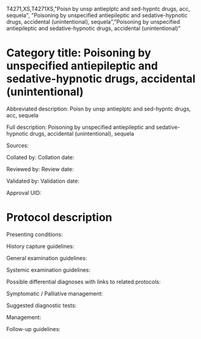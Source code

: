 T4271,XS,T4271XS,"Poisn by unsp antieplptc and sed-hypntc drugs, acc, sequela", "Poisoning by unspecified antiepileptic and sedative-hypnotic drugs, accidental (unintentional), sequela","Poisoning by unspecified antiepileptic and sedative-hypnotic drugs, accidental (unintentional)"
# Category title: Poisoning by unspecified antiepileptic and sedative-hypnotic drugs, accidental (unintentional)

Abbreviated description: Poisn by unsp antieplptc and sed-hypntc drugs, acc, sequela

Full description: Poisoning by unspecified antiepileptic and sedative-hypnotic drugs, accidental (unintentional), sequela

Sources:

Collated by:
Collation date:

Reviewed by:
Review date:

Validated by:
Validation date:

Approval UID:

# Protocol description

Presenting conditions:

History capture guidelines:

General examination guidelines:

Systemic examination guidelines:

Possible differential diagnoses with links to related protocols:

Symptomatic / Palliative management:

Suggested diagnostic tests:

Management:

Follow-up guidelines:
